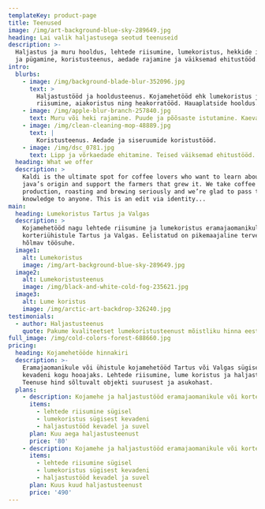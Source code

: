 ```yaml
---
templateKey: product-page
title: Teenused
image: /img/art-background-blue-sky-289649.jpg
heading: Lai valik haljastusega seotud teenuseid
description: >-
  Haljastus ja muru hooldus, lehtede riisumine, lumekoristus, hekkide istutamine
  ja pügamine, koristusteenus, aedade rajamine ja väiksemad ehitustööd.
intro:
  blurbs:
    - image: /img/background-blade-blur-352096.jpg
      text: >
        Haljastustööd ja hooldusteenus. Kojamehetööd ehk lumekoristus ja lehtede
        riisumine, aiakoristus ning heakorratööd. Hauaplatside hooldus.
    - image: /img/apple-blur-branch-257840.jpg
      text: Muru või heki rajamine. Puude ja põõsaste istutamine. Kaevamistööd.
    - image: /img/clean-cleaning-mop-48889.jpg
      text: |
        Koristusteenus. Aedade ja siseruumide koristustööd.
    - image: /img/dsc_0781.jpg
      text: Lipp ja võrkaedade ehitamine. Teised väiksemad ehitustööd.
  heading: What we offer
  description: >
    Kaldi is the ultimate spot for coffee lovers who want to learn about their
    java’s origin and support the farmers that grew it. We take coffee
    production, roasting and brewing seriously and we’re glad to pass that
    knowledge to anyone. This is an edit via identity...
main:
  heading: Lumekoristus Tartus ja Valgas
  description: >
    Kojamehetööd nagu lehtede riisumine ja lumekoristus eramajaomanikule ja
    korteriühistule Tartus ja Valgas. Eelistatud on pikemaajaline tervet hooaega
    hõlmav töösuhe. 
  image1:
    alt: Lumekoristus
    image: /img/art-background-blue-sky-289649.jpg
  image2:
    alt: Lumekoristusteenus
    image: /img/black-and-white-cold-fog-235621.jpg
  image3:
    alt: Lume koristus
    image: /img/arctic-art-backdrop-326240.jpg
testimonials:
  - author: Haljastusteenus
    quote: Pakume kvaliteetset lumekoristusteenust mõistliku hinna eest
full_image: /img/cold-colors-forest-688660.jpg
pricing:
  heading: Kojamehetööde hinnakiri
  description: >-
    Eramajaomanikule või ühistule kojamehetööd Tartus või Valgas sügisest
    kevadeni kogu hooajaks. Lehtede riisumine, lume koristus ja haljastustööd.
    Teenuse hind sõltuvalt objekti suurusest ja asukohast.
  plans:
    - description: Kojamehe ja haljastustööd eramajaomanikule või korteriühistule.
      items:
        - lehtede riisumine sügisel
        - lumekoristus sügisest kevadeni
        - haljastustööd kevadel ja suvel
      plan: Kuu aega haljastusteenust
      price: '80'
    - description: Kojamehe ja haljastustööd eramajaomanikule või korteriühistule.
      items:
        - lehtede riisumine sügisel
        - lumekoristus sügisest kevadeni
        - haljastustööd kevadel ja suvel
      plan: Kuus kuud haljastusteenust
      price: '490'
---
```


